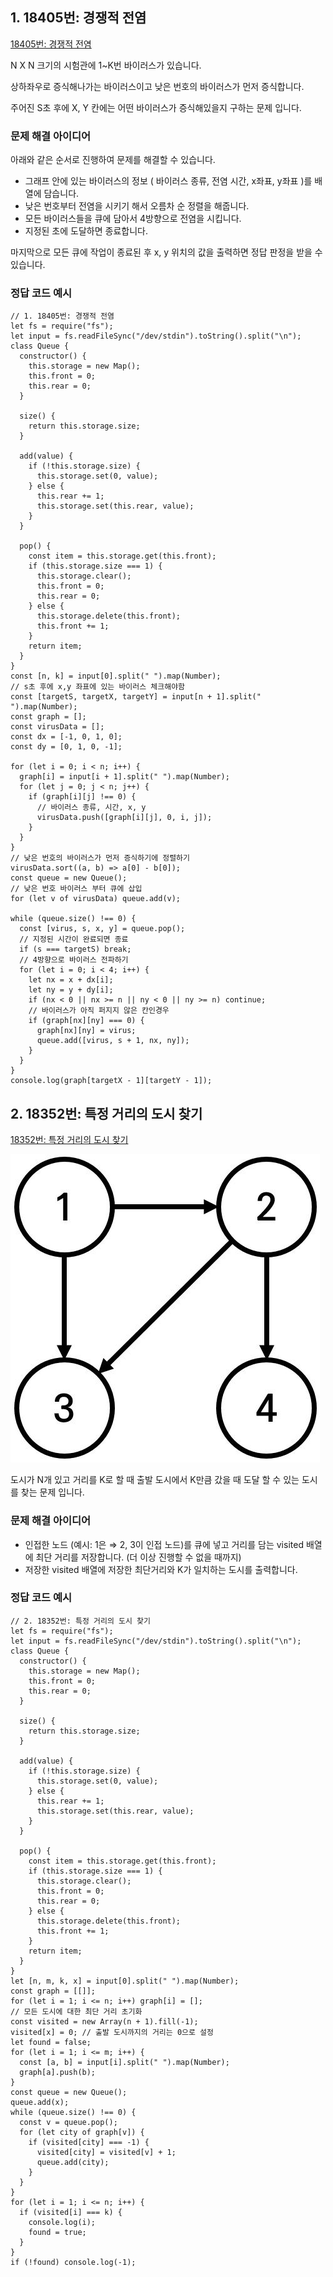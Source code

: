 ## 1. 18405번: **경쟁적 전염**

[18405번: 경쟁적 전염](https://www.acmicpc.net/problem/18405)

N X N 크기의 시험관에 1~K번 바이러스가 있습니다.

상하좌우로 증식해나가는 바이러스이고 낮은 번호의 바이러스가 먼저 증식합니다.

주어진 S초 후에 X, Y 칸에는 어떤 바이러스가 증식해있을지 구하는 문제 입니다.

### 문제 해결 아이디어

아래와 같은 순서로 진행하여 문제를 해결할 수 있습니다.

- 그래프 안에 있는 바이러스의 정보 ( 바이러스 종류, 전염 시간, x좌표, y좌표 )를 배열에 담습니다.
- 낮은 번호부터 전염을 시키기 해서 오름차 순 정렬을 해줍니다.
- 모든 바이러스들을 큐에 담아서 4방향으로 전염을 시킵니다.
- 지정된 초에 도달하면 종료합니다.

마지막으로 모든 큐에 작업이 종료된 후 x, y 위치의 값을 출력하면 정답 판정을 받을 수 있습니다.

### 정답 코드 예시

```tsx
// 1. 18405번: 경쟁적 전염
let fs = require("fs");
let input = fs.readFileSync("/dev/stdin").toString().split("\n");
class Queue {
  constructor() {
    this.storage = new Map();
    this.front = 0;
    this.rear = 0;
  }

  size() {
    return this.storage.size;
  }

  add(value) {
    if (!this.storage.size) {
      this.storage.set(0, value);
    } else {
      this.rear += 1;
      this.storage.set(this.rear, value);
    }
  }

  pop() {
    const item = this.storage.get(this.front);
    if (this.storage.size === 1) {
      this.storage.clear();
      this.front = 0;
      this.rear = 0;
    } else {
      this.storage.delete(this.front);
      this.front += 1;
    }
    return item;
  }
}
const [n, k] = input[0].split(" ").map(Number);
// s초 후에 x,y 좌표에 있는 바이러스 체크해야함
const [targetS, targetX, targetY] = input[n + 1].split(" ").map(Number);
const graph = [];
const virusData = [];
const dx = [-1, 0, 1, 0];
const dy = [0, 1, 0, -1];

for (let i = 0; i < n; i++) {
  graph[i] = input[i + 1].split(" ").map(Number);
  for (let j = 0; j < n; j++) {
    if (graph[i][j] !== 0) {
      // 바이러스 종류, 시간, x, y
      virusData.push([graph[i][j], 0, i, j]);
    }
  }
}
// 낮은 번호의 바이러스가 먼저 증식하기에 정렬하기
virusData.sort((a, b) => a[0] - b[0]);
const queue = new Queue();
// 낮은 번호 바이러스 부터 큐에 삽입
for (let v of virusData) queue.add(v);

while (queue.size() !== 0) {
  const [virus, s, x, y] = queue.pop();
  // 지정된 시간이 완료되면 종료
  if (s === targetS) break;
  // 4방향으로 바이러스 전파하기
  for (let i = 0; i < 4; i++) {
    let nx = x + dx[i];
    let ny = y + dy[i];
    if (nx < 0 || nx >= n || ny < 0 || ny >= n) continue;
    // 바이러스가 아직 퍼지지 않은 칸인경우
    if (graph[nx][ny] === 0) {
      graph[nx][ny] = virus;
      queue.add([virus, s + 1, nx, ny]);
    }
  }
}
console.log(graph[targetX - 1][targetY - 1]);
```

## 2. 18352번: **특정 거리의 도시 찾기**

[18352번: 특정 거리의 도시 찾기](https://www.acmicpc.net/problem/18352)

![Untitled](images/bfs03-02-info.png)

도시가 N개 있고 거리를 K로 할 때 출발 도시에서 K만큼 갔을 때 도달 할 수 있는 도시를 찾는 문제 입니다.

### 문제 해결 아이디어

- 인접한 노드 (예시: 1은 ⇒ 2, 3이 인접 노드)를 큐에 넣고 거리를 담는 visited 배열에 최단 거리를 저장합니다. (더 이상 진행할 수 없을 때까지)
- 저장한 visited 배열에 저장한 최단거리와 K가 일치하는 도시를 출력합니다.

### 정답 코드 예시

```tsx
// 2. 18352번: 특정 거리의 도시 찾기
let fs = require("fs");
let input = fs.readFileSync("/dev/stdin").toString().split("\n");
class Queue {
  constructor() {
    this.storage = new Map();
    this.front = 0;
    this.rear = 0;
  }

  size() {
    return this.storage.size;
  }

  add(value) {
    if (!this.storage.size) {
      this.storage.set(0, value);
    } else {
      this.rear += 1;
      this.storage.set(this.rear, value);
    }
  }

  pop() {
    const item = this.storage.get(this.front);
    if (this.storage.size === 1) {
      this.storage.clear();
      this.front = 0;
      this.rear = 0;
    } else {
      this.storage.delete(this.front);
      this.front += 1;
    }
    return item;
  }
}
let [n, m, k, x] = input[0].split(" ").map(Number);
const graph = [[]];
for (let i = 1; i <= n; i++) graph[i] = [];
// 모든 도시에 대한 최단 거리 초기화
const visited = new Array(n + 1).fill(-1);
visited[x] = 0; // 출발 도시까지의 거리는 0으로 설정
let found = false;
for (let i = 1; i <= m; i++) {
  const [a, b] = input[i].split(" ").map(Number);
  graph[a].push(b);
}
const queue = new Queue();
queue.add(x);
while (queue.size() !== 0) {
  const v = queue.pop();
  for (let city of graph[v]) {
    if (visited[city] === -1) {
      visited[city] = visited[v] + 1;
      queue.add(city);
    }
  }
}
for (let i = 1; i <= n; i++) {
  if (visited[i] === k) {
    console.log(i);
    found = true;
  }
}
if (!found) console.log(-1);
```
